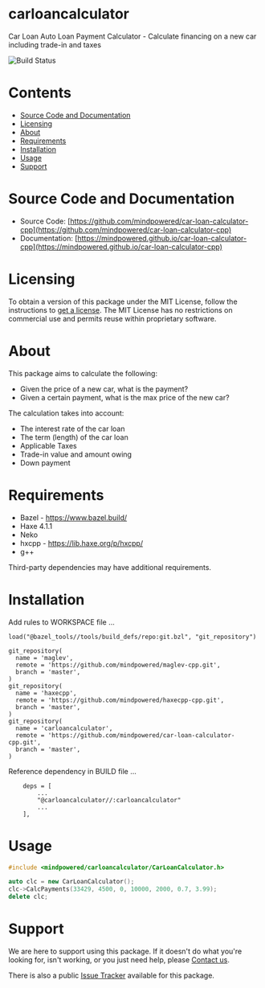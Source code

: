 
carloancalculator
=================
Car Loan Auto Loan Payment Calculator - Calculate financing on a new car including trade-in and taxes

![Build Status](https://mindpowered.dev/assets/images/github-badges/build-passing.svg)

Contents
========

* [Source Code and Documentation](#source-code-and-documentation)
* [Licensing](#licensing)
* [About](#about)
* [Requirements](#requirements)
* [Installation](#installation)
* [Usage](#usage)
* [Support](#support)

# Source Code and Documentation
- Source Code: [https://github.com/mindpowered/car-loan-calculator-cpp](https://github.com/mindpowered/car-loan-calculator-cpp)
- Documentation: [https://mindpowered.github.io/car-loan-calculator-cpp](https://mindpowered.github.io/car-loan-calculator-cpp)

# Licensing
To obtain a version of this package under the MIT License, follow the instructions to [get a license][purchase]. The MIT License has no restrictions on commercial use and permits reuse within proprietary software.

# About
This package aims to calculate the following:
- Given the price of a new car, what is the payment?
- Given a certain payment, what is the max price of the new car?

The calculation takes into account:
- The interest rate of the car loan
- The term (length) of the car loan
- Applicable Taxes
- Trade-in value and amount owing
- Down payment

# Requirements
- Bazel - https://www.bazel.build/
- Haxe 4.1.1
- Neko
- hxcpp - https://lib.haxe.org/p/hxcpp/
- g++


Third-party dependencies may have additional requirements.

# Installation
Add rules to WORKSPACE file ...

```
load("@bazel_tools//tools/build_defs/repo:git.bzl", "git_repository")

git_repository(
  name = 'maglev',
  remote = 'https://github.com/mindpowered/maglev-cpp.git',
  branch = 'master',
)
git_repository(
  name = 'haxecpp',
  remote = 'https://github.com/mindpowered/haxecpp-cpp.git',
  branch = 'master',
)
git_repository(
  name = 'carloancalculator',
  remote = 'https://github.com/mindpowered/car-loan-calculator-cpp.git',
  branch = 'master',
)
```

Reference dependency in BUILD file ...

```
    deps = [
        ...
        "@carloancalculator//:carloancalculator"
        ...
    ],
```


# Usage
```cpp
#include <mindpowered/carloancalculator/CarLoanCalculator.h>

auto clc = new CarLoanCalculator();
clc->CalcPayments(33429, 4500, 0, 10000, 2000, 0.7, 3.99);
delete clc;
```


# Support
We are here to support using this package. If it doesn't do what you're looking for, isn't working, or you just need help, please [Contact us][contact].

There is also a public [Issue Tracker][bugs] available for this package.



[bugs]: https://github.com/mindpowered/car-loan-calculator-cpp/issues
[contact]: https://mindpowered.dev/support.html?ref=car-loan-calculator-cpp/
[docs]: https://mindpowered.github.io/car-loan-calculator-cpp/
[licensing]: https://mindpowered.dev/?ref=car-loan-calculator-cpp
[purchase]: https://mindpowered.dev/purchase/
